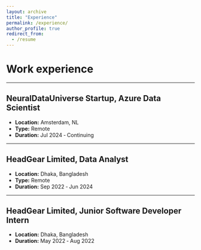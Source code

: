 ```yaml
---
layout: archive
title: "Experience"
permalink: /experience/
author_profile: true
redirect_from:
  - /resume
---
```

Work experience
======


---
## NeuralDataUniverse Startup, Azure Data Scientist
- **Location:** Amsterdam, NL
- **Type:** Remote
- **Duration:** Jul 2024 ‑ Continuing 
---
## HeadGear Limited, Data Analyst
- **Location:** Dhaka, Bangladesh
- **Type:** Remote
- **Duration:** Sep 2022 ‑ Jun 2024

---
## HeadGear Limited, Junior Software Developer Intern
- **Location:** Dhaka, Bangladesh
- **Duration:** May 2022 ‑ Aug 2022
